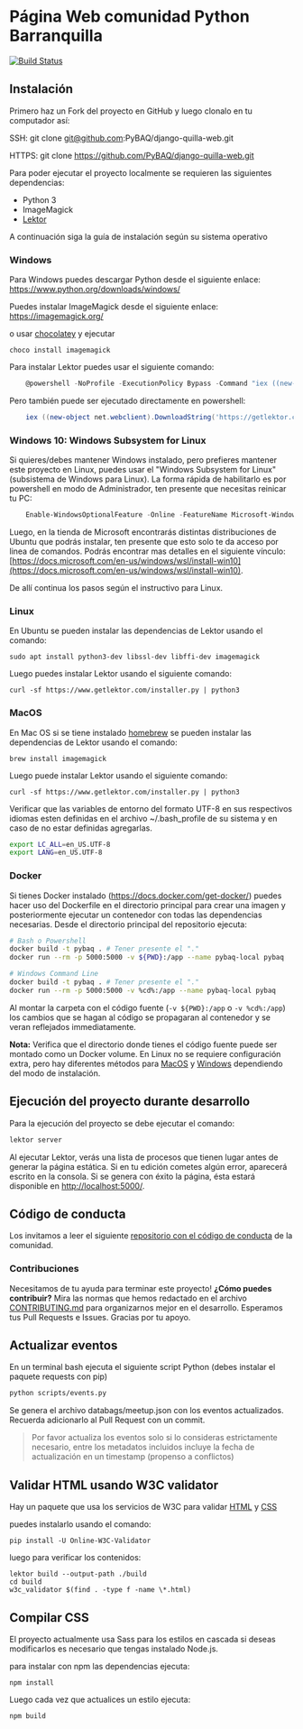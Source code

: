 # Página Web comunidad Python Barranquilla

[![Build Status](https://travis-ci.org/PyBAQ/django-quilla-web.svg?branch=master)](https://travis-ci.org/PyBAQ/django-quilla-web)

## Instalación

Primero haz un Fork del proyecto en GitHub y luego clonalo en tu computador así:

  SSH: git clone git@github.com:PyBAQ/django-quilla-web.git

  HTTPS: git clone https://github.com/PyBAQ/django-quilla-web.git

Para poder ejecutar el proyecto localmente se requieren las siguientes dependencias:

- Python 3
- ImageMagick
- [Lektor](https://www.getlektor.com/docs/installation/)

A continuación siga la guía de instalación según su sistema operativo

### Windows

Para Windows puedes descargar Python desde el siguiente enlace: https://www.python.org/downloads/windows/

Puedes instalar ImageMagick desde el siguiente enlace: <https://imagemagick.org/>

o usar [chocolatey](https://chocolatey.org/) y ejecutar

    choco install imagemagick

Para instalar Lektor puedes usar el siguiente comando:

```powershell
    @powershell -NoProfile -ExecutionPolicy Bypass -Command "iex ((new-object net.webclient).DownloadString('https://getlektor.com/install.ps1'))" && SET PATH=%PATH%;%LocalAppData%\lektor-cli
```

Pero también puede ser ejecutado directamente en powershell:

```powershell
    iex ((new-object net.webclient).DownloadString('https://getlektor.com/install.ps1'))
```

### Windows 10: Windows Subsystem for Linux

Si quieres/debes mantener Windows instalado, pero prefieres mantener este proyecto en Linux, puedes usar el "Windows Subsystem for Linux" (subsistema de Windows para Linux).  La forma rápida de habilitarlo es por powershell en modo de Administrador, ten presente que necesitas reinicar tu PC:

```powershell
    Enable-WindowsOptionalFeature -Online -FeatureName Microsoft-Windows-Subsystem-Linux
```

Luego, en la tienda de Microsoft encontrarás distintas distribuciones de Ubuntu que podrás instalar, ten presente que esto solo te da acceso por linea de comandos. Podrás encontrar mas detalles en el siguiente vínculo: [https://docs.microsoft.com/en-us/windows/wsl/install-win10](https://docs.microsoft.com/en-us/windows/wsl/install-win10).

De allí continua los pasos según el instructivo para Linux.

### Linux

En Ubuntu se pueden instalar las dependencias de Lektor usando el comando:

    sudo apt install python3-dev libssl-dev libffi-dev imagemagick

Luego puedes instalar Lektor usando el siguiente comando:

    curl -sf https://www.getlektor.com/installer.py | python3

### MacOS

En Mac OS si se tiene instalado [homebrew](https://brew.sh/) se pueden instalar las dependencias de Lektor usando el comando:

    brew install imagemagick

Luego puede instalar Lektor usando el siguiente comando:

    curl -sf https://www.getlektor.com/installer.py | python3

Verificar que las variables de entorno del formato UTF-8 en sus respectivos idiomas esten definidas en el
archivo ~/.bash_profile de su sistema y en caso de no estar definidas agregarlas.

```bash
export LC_ALL=en_US.UTF-8
export LANG=en_US.UTF-8
```

### Docker

Si tienes Docker instalado (https://docs.docker.com/get-docker/) puedes hacer uso del Dockerfile en el directorio principal para crear una imagen y posteriormente ejecutar un contenedor con todas las dependencias necesarias. Desde el directorio principal del repositorio ejecuta:

```bash
# Bash o Powershell
docker build -t pybaq . # Tener presente el "."
docker run --rm -p 5000:5000 -v ${PWD}:/app --name pybaq-local pybaq

# Windows Command Line
docker build -t pybaq . # Tener presente el "."
docker run --rm -p 5000:5000 -v %cd%:/app --name pybaq-local pybaq
```

Al montar la carpeta con el código fuente (`-v ${PWD}:/app` o `-v %cd%:/app`) los cambios que se hagan al código se propagaran al contenedor y se veran reflejados immediatamente.

**Nota:** Verifica que el directorio donde tienes el código fuente puede ser montado como un Docker volume. En Linux no se requiere configuración extra, pero hay diferentes métodos para [MacOS](https://docs.docker.com/docker-for-mac/#file-sharing) y [Windows](https://blogs.msdn.microsoft.com/wael-kdouh/2017/06/26/enabling-drive-sharing-with-docker-for-windows/) dependiendo del modo de instalación.


## Ejecución del proyecto durante desarrollo

Para la ejecución del proyecto se debe ejecutar el comando:

```bash
lektor server
```

Al ejecutar Lektor, verás una lista de procesos que tienen lugar antes de generar la página estática. Si en tu edición cometes algún error, aparecerá escrito en la consola. Si se genera con éxito la página, ésta estará disponible en [http://localhost:5000/](http://localhost:5000/).

## Código de conducta

Los invitamos a leer el siguiente [repositorio con el código de conducta](https://github.com/PyBAQ/codigo-de-conducta) de la comunidad.

### Contribuciones

Necesitamos de tu ayuda para terminar este proyecto! **¿Cómo puedes contribuir?** Mira las normas que hemos redactado en el archivo [CONTRIBUTING.md] para organizarnos mejor en el desarrollo. Esperamos tus Pull Requests e Issues. Gracias por tu apoyo.

[CONTRIBUTING.md]: https://github.com/PyBAQ/django-quilla-web/blob/master/CONTRIBUTING.md

## Actualizar eventos

En un terminal bash ejecuta el siguiente script Python (debes instalar el paquete requests con pip)

```bash
python scripts/events.py
```

Se genera el archivo databags/meetup.json con los eventos actualizados. Recuerda adicionarlo al Pull Request con un commit.

> Por favor actualiza los eventos solo si lo consideras estrictamente necesario, entre los metadatos incluidos incluye la fecha de actualización en un timestamp (propenso a conflictos)

## Validar HTML usando W3C validator

Hay un paquete que usa los servicios de W3C para validar [HTML](https://validator.w3.org/) y [CSS](https://jigsaw.w3.org/css-validator/)

puedes instalarlo usando el comando:
```
pip install -U Online-W3C-Validator
```

luego para verificar los contenidos:
```
lektor build --output-path ./build
cd build
w3c_validator $(find . -type f -name \*.html)
```

## Compilar CSS

El proyecto actualmente usa Sass para los estilos en cascada si deseas modificarlos es necesario que tengas instalado Node.js.

para instalar con npm las dependencias ejecuta:

```
npm install
```

Luego cada vez que actualices un estilo ejecuta:
```
npm build
```
